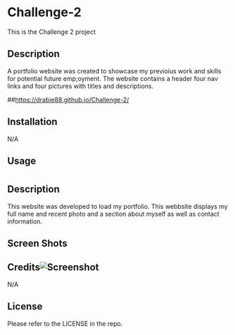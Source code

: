 # Challenge-2
This is the Challenge 2 project 

## Description

A portfolio website was created to showcase my previoius work and skills for potential future emp;oyment. The website contains a header four nav links and four pictures with titles and descriptions.

##https://drabie88.github.io/Challenge-2/

## Installation

N/A

## Usage

# <Prework Study Guide Webpage>

## Description

This website was developed to load my portfolio. This webbsite displays my full name and recent photo and a section about myself as well as contact information.

## Screen Shots

## Credits![Screenshot](https://user-images.githubusercontent.com/123333467/223567208-4022a262-4076-44c6-b4a4-190b0e43b2eb.png)


N/A

## License

Please refer to the LICENSE in the repo.

